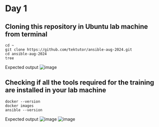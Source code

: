 # Day 1

## Cloning this repository in Ubuntu lab machine from terminal
```
cd ~
git clone https://github.com/tektutor/ansible-aug-2024.git
cd ansible-aug-2024
tree
```

Expected output
![image](https://github.com/user-attachments/assets/3814fc04-2223-489f-b44c-0f3efee256ea)

## Checking if all the tools required for the training are installed in your lab machine
```
docker --version
docker images
ansible --version
```

Expected output
![image](https://github.com/user-attachments/assets/523f6a49-aa7e-480d-94ad-dc0a1fa0e783)
![image](https://github.com/user-attachments/assets/931f6701-2ece-4e77-b371-8b5946f15709)
